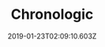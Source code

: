 ---
title: Chronologic
artist: Caravan Palace
date: 2019-01-23T02:09:10.603Z
cover: /upload/cover-1200.jpg
styles:
  - Electro-Swing
links:
  spotify: https://play.spotify.com/album/7wAuch2tK7ypSdz3bvQ8Io
  youtube: https://music.youtube.com/playlist?list=PLMEOLAYxGgstLEUGRx8kCF15EFBG5M95X
  applemusic: https://music.apple.com/us/album/chronologic/1467837311?ign-mpt=uo%3D4
  soundcloud: ""
  bandcamp: ""
  deezer: https://www.deezer.com/album/100026582
---